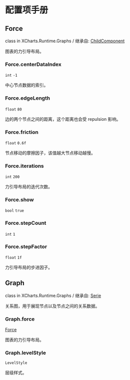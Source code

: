 # 配置项手册

## Force

class in XCharts.Runtime.Graphs / 继承自: [ChildComponent](https://xcharts-team.github.io/docs/configuration#childcomponent)

图表的力引导布局。

### Force.centerDataIndex

`int` `-1`

中心节点数据的索引。

### Force.edgeLength

`float` `80`

边的两个节点之间的距离，这个距离也会受 repulsion 影响。

### Force.friction

`float` `0.6f`

节点移动的摩擦因子，该值越大节点移动越慢。

### Force.iterations

`int` `200`

力引导布局的迭代次数。

### Force.show

`bool` `true`

### Force.stepCount

`int` `1`

### Force.stepFactor

`float` `1f`

力引导布局的步进因子。

## Graph

class in XCharts.Runtime.Graphs / 继承自: [Serie](https://xcharts-team.github.io/docs/configuration#serie)

关系图，用于展现节点以及节点之间的关系数据。

### Graph.force

[Force](#force)

图表的力引导布局。

### Graph.levelStyle

`LevelStyle`

层级样式。
